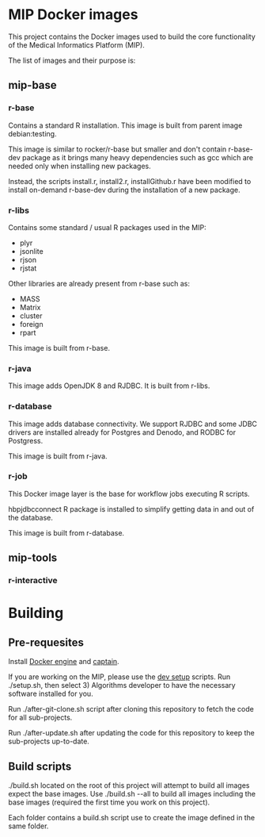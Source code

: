 
# MIP Docker images

This project contains the Docker images used to build the core functionality of the Medical Informatics Platform (MIP).

The list of images and their purpose is:

## mip-base

### r-base

Contains a standard R installation. This image is built from parent image debian:testing.

This image is similar to rocker/r-base but smaller and don't contain r-base-dev package as it brings many heavy dependencies such as gcc which are needed only when installing new packages.

Instead, the scripts install.r, install2.r, installGithub.r have been modified to install on-demand r-base-dev during the installation of a new package.

### r-libs

Contains some standard / usual R packages used in the MIP: 

* plyr
* jsonlite
* rjson
* rjstat

Other libraries are already present from r-base such as:

* MASS
* Matrix
* cluster
* foreign
* rpart

This image is built from r-base.

### r-java

This image adds OpenJDK 8 and RJDBC. It is built from r-libs.

### r-database

This image adds database connectivity. We support RJDBC and some JDBC drivers are installed already for Postgres and Denodo, and RODBC for Postgress.

This image is built from r-java.

### r-job

This Docker image layer is the base for workflow jobs executing R scripts.

hbpjdbcconnect R package is installed to simplify getting data in and out of the database.

This image is built from r-database.

## mip-tools

### r-interactive

# Building

## Pre-requesites

Install [Docker engine](https://docs.docker.com/engine/installation/ubuntulinux/) and [captain](https://github.com/harbur/captain).

If you are working on the MIP, please use the [dev setup](https://github.com/LREN-CHUV/dev-setup) scripts. Run ./setup.sh, then select 3) Algorithms developer to have the necessary software installed for you.

Run ./after-git-clone.sh script after cloning this repository to fetch the code for all sub-projects.

Run ./after-update.sh after updating the code for this repository to keep the sub-projects up-to-date.

## Build scripts

./build.sh located on the root of this project will attempt to build all images expect the base images.
Use ./build.sh --all to build all images including the base images (required the first time you work on this project).

Each folder contains a build.sh script use to create the image defined in the same folder.


